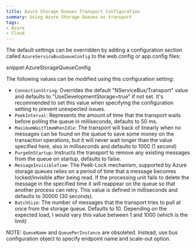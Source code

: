 ```yaml
---
title: Azure Storage Queues Transport Configuration
summary: Using Azure Storage Queues as transport
tags:
- Azure
- Cloud
---
```


The default settings can be overridden by adding a configuration section called `AzureServiceBusQueueConfig` to the web.config or app.config files:

snippet:AzureStorageQueueConfig

The following values can be modified using this configuration setting:

 * `ConnectionString`: Overrides the default "NServiceBus/Transport" value and defaults to "UseDevelopmentStorage=true" if not set. It's recommended to set this value when specifying the configuration setting to prevent unexpected issues.
 * `PeekInterval`: Represents the amount of time that the transport waits before polling the queue in milliseconds, defaults to 50 ms.
 * `MaximumWaitTimeWhenIdle`: The transport will back of linearly when no messages can be found on the queue to save some money on the transaction operations, but it will never wait longer than the value specified here, also in milliseconds and defaults to 1000 (1 second)
 * `PurgeOnStartup`: Instructs the transport to remove any existing messages from the queue on startup, defaults to false.
 * `MessageInvisibleTime`: The Peek-Lock mechanism, supported by Azure storage queues relies on a period of time that a message becomes locked/invisible after being read. If the processing unit fails to delete the message in the specified time it will reappear on the queue so that another process can retry. This value is defined in milliseconds and defaults to 30000 (30 seconds).
 * `BatchSize`: The number of messages that the transport tries to pull at once from the storage queue. Defaults to 10. Depending on the expected load, I would vary this value between 1 and 1000 (which is the limit)

NOTE: `QueueName` and `QueuePerInstance` are obsoleted. Instead, use bus configuration object to specify endpoint name and scale-out option.
